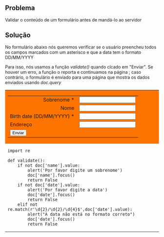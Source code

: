 Problema
--------

Validar o conteúdo de um formulário antes de mandá-lo ao servidor


Solução
-------

No formulário abaixo nós queremos verificar se o usuário preencheu todos os campos marcados com um asterisco e que a data tem o formato DD/MM/YYYY

Para isso, nós usamos a função _validate()_ quando clcado em
"Enviar". Se houver um erro, a função o reporta e continuamos na
página ; caso contrário, o formulário é enviado para uma página que
mostra os dados enviados usando _doc.query_

<table width="100%">
<tr>

<td style="background-color:#FF7400;text-align:center;">

<form action="cookbook/echo.html" id="myform">

<table cellpadding=5>
<tr>
<td align="right">Sobrenome *</td>
<td><INPUT id="name" name="name"></td>
</tr>
<tr>
<td align="right">Nome</td>
<td><INPUT id="firstname" name="firstname"></td>
</tr>
<tr>
<td>Birth date (DD/MM/YYYY) * </td>
<td><INPUT id="date" name="date"></td>
</tr>
<tr>
<td>Endereço</td>
<td><INPUT id="mail" name="mail"></td>
</tr>
<tr>
<td colspan=2><INPUT type="submit" value="Enviar" onclick="return validate()"></td>
</tr>
</table>

</td>
</tr>

<tr>
<td style="width:40%;padding-right:10px;" id="py_source">

    import re
    
    def validate():
        if not doc['name'].value:
            alert('Por favor digite um sobrenome')
            doc['name'].focus()
            return False
        if not doc['date'].value:
            alert('Por favor digite a data')
            doc['date'].focus()
            return False
        elif not re.match(r'\d{2}/\d{2}/\d{4}$',doc['date'].value):
            alert("A data não está no formato correto")
            doc['date'].focus()
            return False
            
</td>
</tr>
</table>
</form>

<script type="text/python3">
src = doc['py_source'].text
exec(src)
</script>
